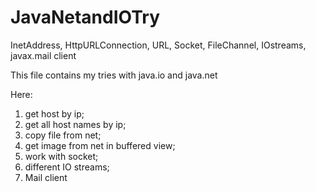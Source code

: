 JavaNetandIOTry
===============

InetAddress, HttpURLConnection, URL, Socket, FileChannel, IOstreams, javax.mail client


This file contains my tries with java.io and java.net

Here:
1) get host by ip;
2) get all host names by ip;
3) copy file from net;
4) get image from net in buffered view;
5) work with socket;
6) different IO streams;
7) Mail client
